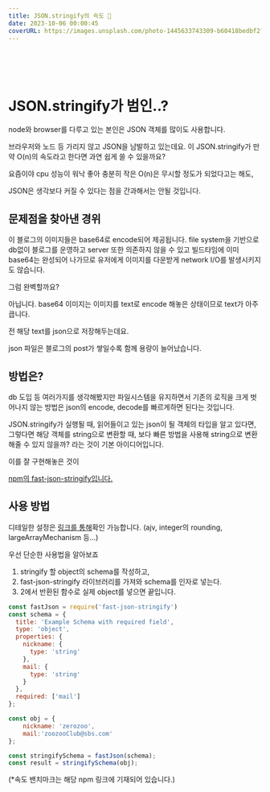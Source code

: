 ```yaml
---
title: JSON.stringify의 속도 🐢
date: 2023-10-06 00:00:45
coverURL: https://images.unsplash.com/photo-1445633743309-b60418bedbf2?ixlib=rb-4.0.3&ixid=M3wxMjA3fDB8MHxwaG90by1wYWdlfHx8fGVufDB8fHx8fA%3D%3D&auto=format&fit=crop&w=2940&q=80
---
```

<br />
<br />
<br />

# JSON.stringify가 범인..?

node와 browser를 다루고 있는 본인은 JSON 객체를 많이도 사용합니다.

브라우저와 노드 등 가리지 않고 JSON을 남발하고 있는데요.
이 JSON.stringify가 만약 O(n)의 속도라고 한다면
과연 쉽게 쓸 수 있을까요?

요즘이야 cpu 성능이 워낙 좋아 충분히 작은 O(n)은 무시할 정도가 되었다고는 해도,

JSON은 생각보다 커질 수 있다는 점을 간과해서는 안될 것입니다.

## 문제점을 찾아낸 경위

이 블로그의 이미지들은 base64로 encode되어 제공됩니다.
file system을 기반으로 db없이 블로그를 운영하고 server 또한 의존하지 않을 수 있고 빌드타임에 이미 base64는 완성되어 나가므로 유저에게 이미지를 다운받게 network I/O를 발생시키지도 않습니다.

그럼 완벽할까요?

아닙니다. base64 이미지는 이미지를 text로 encode 해놓은 상태이므로 text가 아주 큽니다.

전 해당 text를 json으로 저장해두는데요.

json 파일은 블로그의 post가 쌓일수록 함께 용량이 늘어났습니다.

## 방법은?

db 도입 등 여러가지를 생각해봤지만
파일시스템을 유지하면서 기존의 로직을 크게 벗어나지 않는 방법은
json의 encode, decode를 빠르게하면 된다는 것입니다.

JSON.stringify가 실행될 때, 읽어들이고 있는 json이 될 객체의 타입을 알고 있다면,
그렇다면 해당 객체를 string으로 변환할 때,
보다 빠른 방법을 사용해 string으로 변환해줄 수 있지 않을까?
라는 것이 기본 아이디어입니다.

이를 잘 구현해놓은 것이

<a href="https://www.npmjs.com/package/fast-json-stringify">npm의 fast-json-stringify입니다.</a>

## 사용 방법

디테일한 설정은 <a href="https://www.npmjs.com/package/fast-json-stringify">링크를 통해</a>확인 가능합니다. (ajv, integer의 rounding, largeArrayMechanism 등...)


우선 단순한 사용법을 알아보죠
1. stringify 할 object의 schema를 작성하고,
2. fast-json-stringify 라이브러리를 가져와 schema를 인자로 넣는다.
3. 2에서 반환된 함수로 실제 object를 넣으면 끝입니다.

```js
const fastJson = require('fast-json-stringify')
const schema = {
  title: 'Example Schema with required field',
  type: 'object',
  properties: {
    nickname: {
      type: 'string'
    },
    mail: {
      type: 'string'
    }
  },
  required: ['mail']
};

const obj = {
	nickname: 'zerozoo',
	mail:'zoozooClub@sbs.com'
};

const stringifySchema = fastJson(schema);
const result = stringifySchema(obj);
```

(*속도 밴치마크는 해당 npm 링크에 기재되어 있습니다.)

